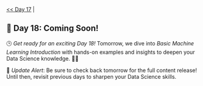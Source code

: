 [<< Day 17](../17_Hypothesis%20Testing/17_Hypothesis%20Testing.md) | <!--[Day 15 >>](../)-->
## 🚀 Day 18: Coming Soon!
🕒 *Get ready for an exciting Day 18!* Tomorrow, we dive into *Basic Machine Learning Introduction* with hands-on examples and insights to deepen your Data Science knowledge. 🔧✨

🔔 *Update Alert*: Be sure to check back tomorrow for the full content release! Until then, revisit previous days to sharpen your Data Science skills.
